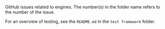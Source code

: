 GitHub issues related to engines.
The number(s) in the folder name refers to the number of the issue.

For an overview of testing, see the `README.md` in the `test framework` folder.
